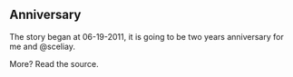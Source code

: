 Anniversary
---

The story began at 06-19-2011, it is going to be two years anniversary for me and @sceliay.

More? Read the source.